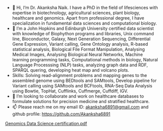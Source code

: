 - 👋 Hi, I’m Dr. Akanksha Naik. I have a PhD in the field of lifesciences with expertise in biotechnology, agricultural sciences, plant biology, healthcare and genomics. Apart from professional degree, I have specialization in fundamental data sciences and computational biology. 
- 👀 I’m a John Hopkins and Edinburgh University certified data scientist with knowledge of Biophython programs and libraries, Unix command line, Bioconductor, Galaxy, Next Generation Sequencing, Differential Gene Expression, Variant calling, Gene Ontology analysis, R-based statistical analysis, Biological File Format Manipulation, Analysing Medical Images, Analysing Biological Neural Networks, Machine learning programming tasks, Computational methods in biology, Natural Language Processsing (NLP) tasks, analyzing graph data and RDF, SPARQL quering, developing heat map and volcano plots. 
- Skills: Solving read-alignment problems and mapping genes to the assembled genome using BEDtools and SAMtools, Develop pipeline for Variant calling using SAMtools and BCFtools, RNA-Seq Data Analysis using Bowtie, TopHat, Cufflinks, Cuffmerge, Cuffdiff, IGV. 
- 💞️ I’m looking to collaborate and work on healthcare databases to formulate solutions for precision medicine and stratified healthcare. 
- 📫 Please reach me on my email ID: akanksha6891@gmail.com and github profile: https://github.com/Akanksha6891

<!---
Akanksha6891/Akanksha6891 is a ✨ special ✨ repository because its `README.md` (this file) appears on your GitHub profile.
You can click the Preview link to take a look at your changes.
--->
[Genomics Data Science certification.pdf](https://github.com/Akanksha6891/Akanksha6891/files/10243084/Genomics.Data.Science.certification.pdf)
